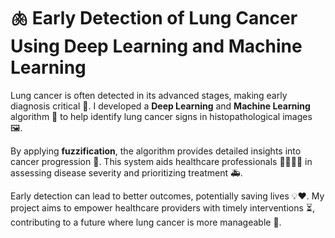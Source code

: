 # 🫁 Early Detection of Lung Cancer Using Deep Learning and Machine Learning

Lung cancer is often detected in its advanced stages, making early diagnosis critical 🛑. I developed a **Deep Learning** and **Machine Learning** algorithm 🤖 to help identify lung cancer signs in histopathological images 🖼️.

By applying **fuzzification**, the algorithm provides detailed insights into cancer progression 🔬. This system aids healthcare professionals 👩‍⚕️👨‍⚕️ in assessing disease severity and prioritizing treatment 🚑.

Early detection can lead to better outcomes, potentially saving lives 💡❤️. My project aims to empower healthcare providers with timely interventions ⏳, contributing to a future where lung cancer is more manageable 🌟.
